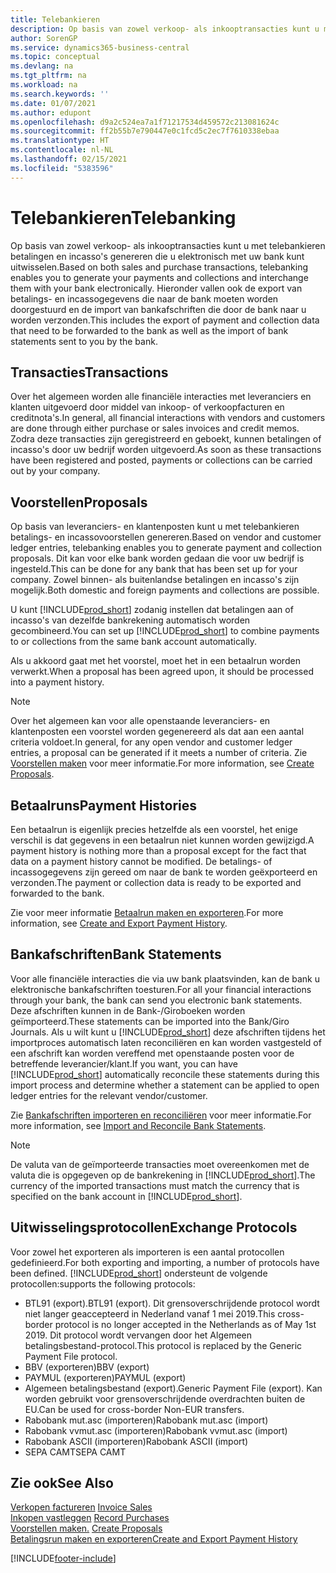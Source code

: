 ```yaml
---
title: Telebankieren
description: Op basis van zowel verkoop- als inkooptransacties kunt u met telebankieren betalingen en incasso's genereren die u elektronisch met uw bank kunt uitwisselen.
author: SorenGP
ms.service: dynamics365-business-central
ms.topic: conceptual
ms.devlang: na
ms.tgt_pltfrm: na
ms.workload: na
ms.search.keywords: ''
ms.date: 01/07/2021
ms.author: edupont
ms.openlocfilehash: d9a2c524ea7a1f71217534d459572c213081624c
ms.sourcegitcommit: ff2b55b7e790447e0c1fcd5c2ec7f7610338ebaa
ms.translationtype: HT
ms.contentlocale: nl-NL
ms.lasthandoff: 02/15/2021
ms.locfileid: "5383596"
---
```

# <a name="telebanking"></a><span data-ttu-id="ad7b2-103">Telebankieren</span><span class="sxs-lookup"><span data-stu-id="ad7b2-103">Telebanking</span></span>
<span data-ttu-id="ad7b2-104">Op basis van zowel verkoop- als inkooptransacties kunt u met telebankieren betalingen en incasso's genereren die u elektronisch met uw bank kunt uitwisselen.</span><span class="sxs-lookup"><span data-stu-id="ad7b2-104">Based on both sales and purchase transactions, telebanking enables you to generate your payments and collections and interchange them with your bank electronically.</span></span> <span data-ttu-id="ad7b2-105">Hieronder vallen ook de export van betalings- en incassogegevens die naar de bank moeten worden doorgestuurd en de import van bankafschriften die door de bank naar u worden verzonden.</span><span class="sxs-lookup"><span data-stu-id="ad7b2-105">This includes the export of payment and collection data that need to be forwarded to the bank as well as the import of bank statements sent to you by the bank.</span></span>  

## <a name="transactions"></a><span data-ttu-id="ad7b2-106">Transacties</span><span class="sxs-lookup"><span data-stu-id="ad7b2-106">Transactions</span></span>  
<span data-ttu-id="ad7b2-107">Over het algemeen worden alle financiële interacties met leveranciers en klanten uitgevoerd door middel van inkoop- of verkoopfacturen en creditnota's.</span><span class="sxs-lookup"><span data-stu-id="ad7b2-107">In general, all financial interactions with vendors and customers are done through either purchase or sales invoices and credit memos.</span></span> <span data-ttu-id="ad7b2-108">Zodra deze transacties zijn geregistreerd en geboekt, kunnen betalingen of incasso's door uw bedrijf worden uitgevoerd.</span><span class="sxs-lookup"><span data-stu-id="ad7b2-108">As soon as these transactions have been registered and posted, payments or collections can be carried out by your company.</span></span>  

## <a name="proposals"></a><span data-ttu-id="ad7b2-109">Voorstellen</span><span class="sxs-lookup"><span data-stu-id="ad7b2-109">Proposals</span></span>  
<span data-ttu-id="ad7b2-110">Op basis van leveranciers- en klantenposten kunt u met telebankieren betalings- en incassovoorstellen genereren.</span><span class="sxs-lookup"><span data-stu-id="ad7b2-110">Based on vendor and customer ledger entries, telebanking enables you to generate payment and collection proposals.</span></span> <span data-ttu-id="ad7b2-111">Dit kan voor elke bank worden gedaan die voor uw bedrijf is ingesteld.</span><span class="sxs-lookup"><span data-stu-id="ad7b2-111">This can be done for any bank that has been set up for your company.</span></span> <span data-ttu-id="ad7b2-112">Zowel binnen- als buitenlandse betalingen en incasso's zijn mogelijk.</span><span class="sxs-lookup"><span data-stu-id="ad7b2-112">Both domestic and foreign payments and collections are possible.</span></span>  

<span data-ttu-id="ad7b2-113">U kunt [!INCLUDE[prod_short](../../includes/prod_short.md)] zodanig instellen dat betalingen aan of incasso's van dezelfde bankrekening automatisch worden gecombineerd.</span><span class="sxs-lookup"><span data-stu-id="ad7b2-113">You can set up [!INCLUDE[prod_short](../../includes/prod_short.md)] to combine payments to or collections from the same bank account automatically.</span></span>  

<span data-ttu-id="ad7b2-114">Als u akkoord gaat met het voorstel, moet het in een betaalrun worden verwerkt.</span><span class="sxs-lookup"><span data-stu-id="ad7b2-114">When a proposal has been agreed upon, it should be processed into a payment history.</span></span>  

> [!NOTE]  
>  <span data-ttu-id="ad7b2-115">Over het algemeen kan voor alle openstaande leveranciers- en klantenposten een voorstel worden gegenereerd als dat aan een aantal criteria voldoet.</span><span class="sxs-lookup"><span data-stu-id="ad7b2-115">In general, for any open vendor and customer ledger entries, a proposal can be generated if it meets a number of criteria.</span></span> <span data-ttu-id="ad7b2-116">Zie [Voorstellen maken](how-to-create-proposals.md) voor meer informatie.</span><span class="sxs-lookup"><span data-stu-id="ad7b2-116">For more information, see [Create Proposals](how-to-create-proposals.md).</span></span>  

## <a name="payment-histories"></a><span data-ttu-id="ad7b2-117">Betaalruns</span><span class="sxs-lookup"><span data-stu-id="ad7b2-117">Payment Histories</span></span>  
<span data-ttu-id="ad7b2-118">Een betaalrun is eigenlijk precies hetzelfde als een voorstel, het enige verschil is dat gegevens in een betaalrun niet kunnen worden gewijzigd.</span><span class="sxs-lookup"><span data-stu-id="ad7b2-118">A payment history is nothing more than a proposal except for the fact that data on a payment history cannot be modified.</span></span> <span data-ttu-id="ad7b2-119">De betalings- of incassogegevens zijn gereed om naar de bank te worden geëxporteerd en verzonden.</span><span class="sxs-lookup"><span data-stu-id="ad7b2-119">The payment or collection data is ready to be exported and forwarded to the bank.</span></span>  

 <span data-ttu-id="ad7b2-120">Zie voor meer informatie [Betaalrun maken en exporteren](how-to-create-and-export-payment-history.md).</span><span class="sxs-lookup"><span data-stu-id="ad7b2-120">For more information, see [Create and Export Payment History](how-to-create-and-export-payment-history.md).</span></span>  

## <a name="bank-statements"></a><span data-ttu-id="ad7b2-121">Bankafschriften</span><span class="sxs-lookup"><span data-stu-id="ad7b2-121">Bank Statements</span></span>  
 <span data-ttu-id="ad7b2-122">Voor alle financiële interacties die via uw bank plaatsvinden, kan de bank u elektronische bankafschriften toesturen.</span><span class="sxs-lookup"><span data-stu-id="ad7b2-122">For all your financial interactions through your bank, the bank can send you electronic bank statements.</span></span> <span data-ttu-id="ad7b2-123">Deze afschriften kunnen in de Bank-/Giroboeken worden geïmporteerd.</span><span class="sxs-lookup"><span data-stu-id="ad7b2-123">These statements can be imported into the Bank/Giro Journals.</span></span> <span data-ttu-id="ad7b2-124">Als u wilt kunt u [!INCLUDE[prod_short](../../includes/prod_short.md)] deze afschriften tijdens het importproces automatisch laten reconciliëren en kan worden vastgesteld of een afschrift kan worden vereffend met openstaande posten voor de betreffende leverancier/klant.</span><span class="sxs-lookup"><span data-stu-id="ad7b2-124">If you want, you can have [!INCLUDE[prod_short](../../includes/prod_short.md)] automatically reconcile these statements during this import process and determine whether a statement can be applied to open ledger entries for the relevant vendor/customer.</span></span>  

 <span data-ttu-id="ad7b2-125">Zie [Bankafschriften importeren en reconciliëren](how-to-import-and-reconcile-bank-statements.md) voor meer informatie.</span><span class="sxs-lookup"><span data-stu-id="ad7b2-125">For more information, see [Import and Reconcile Bank Statements](how-to-import-and-reconcile-bank-statements.md).</span></span>  
 
 > [!NOTE]  
>  <span data-ttu-id="ad7b2-126">De valuta van de geïmporteerde transacties moet overeenkomen met de valuta die is opgegeven op de bankrekening in [!INCLUDE[prod_short](../../includes/prod_short.md)].</span><span class="sxs-lookup"><span data-stu-id="ad7b2-126">The currency of the imported transactions must match the currency that is specified on the bank account in [!INCLUDE[prod_short](../../includes/prod_short.md)].</span></span>  

## <a name="exchange-protocols"></a><span data-ttu-id="ad7b2-127">Uitwisselingsprotocollen</span><span class="sxs-lookup"><span data-stu-id="ad7b2-127">Exchange Protocols</span></span>  
 <span data-ttu-id="ad7b2-128">Voor zowel het exporteren als importeren is een aantal protocollen gedefinieerd.</span><span class="sxs-lookup"><span data-stu-id="ad7b2-128">For both exporting and importing, a number of protocols have been defined.</span></span> [!INCLUDE[prod_short](../../includes/prod_short.md)] <span data-ttu-id="ad7b2-129">ondersteunt de volgende protocollen:</span><span class="sxs-lookup"><span data-stu-id="ad7b2-129">supports the following protocols:</span></span>  

- <span data-ttu-id="ad7b2-130">BTL91 (export).</span><span class="sxs-lookup"><span data-stu-id="ad7b2-130">BTL91 (export).</span></span> <span data-ttu-id="ad7b2-131">Dit grensoverschrijdende protocol wordt niet langer geaccepteerd in Nederland vanaf 1 mei 2019.</span><span class="sxs-lookup"><span data-stu-id="ad7b2-131">This cross-border protocol is no longer accepted in the Netherlands as of May 1st 2019.</span></span> <span data-ttu-id="ad7b2-132">Dit protocol wordt vervangen door het Algemeen betalingsbestand-protocol.</span><span class="sxs-lookup"><span data-stu-id="ad7b2-132">This protocol is replaced by the Generic Payment File protocol.</span></span>
- <span data-ttu-id="ad7b2-133">BBV (exporteren)</span><span class="sxs-lookup"><span data-stu-id="ad7b2-133">BBV (export)</span></span>  
- <span data-ttu-id="ad7b2-134">PAYMUL (exporteren)</span><span class="sxs-lookup"><span data-stu-id="ad7b2-134">PAYMUL (export)</span></span>  
- <span data-ttu-id="ad7b2-135">Algemeen betalingsbestand (export).</span><span class="sxs-lookup"><span data-stu-id="ad7b2-135">Generic Payment File (export).</span></span> <span data-ttu-id="ad7b2-136">Kan worden gebruikt voor grensoverschrijdende overdrachten buiten de EU.</span><span class="sxs-lookup"><span data-stu-id="ad7b2-136">Can be used for cross-border Non-EUR transfers.</span></span>
- <span data-ttu-id="ad7b2-137">Rabobank mut.asc (importeren)</span><span class="sxs-lookup"><span data-stu-id="ad7b2-137">Rabobank mut.asc (import)</span></span>  
- <span data-ttu-id="ad7b2-138">Rabobank vvmut.asc (importeren)</span><span class="sxs-lookup"><span data-stu-id="ad7b2-138">Rabobank vvmut.asc (import)</span></span>  
- <span data-ttu-id="ad7b2-139">Rabobank ASCII (importeren)</span><span class="sxs-lookup"><span data-stu-id="ad7b2-139">Rabobank ASCII (import)</span></span>  
- <span data-ttu-id="ad7b2-140">SEPA CAMT</span><span class="sxs-lookup"><span data-stu-id="ad7b2-140">SEPA CAMT</span></span>  

## <a name="see-also"></a><span data-ttu-id="ad7b2-141">Zie ook</span><span class="sxs-lookup"><span data-stu-id="ad7b2-141">See Also</span></span>  
 <span data-ttu-id="ad7b2-142">[Verkopen factureren](../../sales-how-invoice-sales.md) </span><span class="sxs-lookup"><span data-stu-id="ad7b2-142">[Invoice Sales](../../sales-how-invoice-sales.md) </span></span>  
 <span data-ttu-id="ad7b2-143">[Inkopen vastleggen](../../purchasing-how-record-purchases.md) </span><span class="sxs-lookup"><span data-stu-id="ad7b2-143">[Record Purchases](../../purchasing-how-record-purchases.md) </span></span>  
 <span data-ttu-id="ad7b2-144">[Voorstellen maken.](how-to-create-proposals.md) </span><span class="sxs-lookup"><span data-stu-id="ad7b2-144">[Create Proposals](how-to-create-proposals.md) </span></span>  
 [<span data-ttu-id="ad7b2-145">Betalingsrun maken en exporteren</span><span class="sxs-lookup"><span data-stu-id="ad7b2-145">Create and Export Payment History</span></span>](how-to-create-and-export-payment-history.md)


[!INCLUDE[footer-include](../../includes/footer-banner.md)]